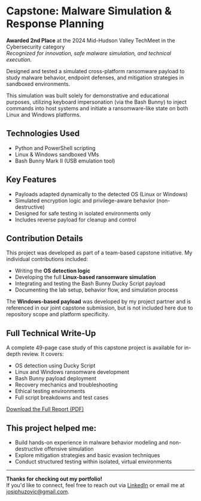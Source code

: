 # Capstone: Malware Simulation & Response Planning

**Awarded 2nd Place** at the 2024 Mid-Hudson Valley TechMeet in the Cybersecurity category  
*Recognized for innovation, safe malware simulation, and technical execution.*

Designed and tested a simulated cross-platform ransomware payload to study malware behavior, endpoint defenses, and mitigation strategies in sandboxed environments.

This simulation was built solely for demonstrative and educational purposes, utilizing keyboard impersonation (via the Bash Bunny) to inject commands into host systems and initiate a ransomware-like state on both Linux and Windows platforms.

## Technologies Used
- Python and PowerShell scripting
- Linux & Windows sandboxed VMs
- Bash Bunny Mark II (USB emulation tool)

## Key Features
- Payloads adapted dynamically to the detected OS (Linux or Windows)
- Simulated encryption logic and privilege-aware behavior (non-destructive)
- Designed for safe testing in isolated environments only
- Includes reverse payload for cleanup and control

## Contribution Details
This project was developed as part of a team-based capstone initiative. My individual contributions included:
- Writing the **OS detection logic**
- Developing the full **Linux-based ransomware simulation**
- Integrating and testing the Bash Bunny Ducky Script payload
- Documenting the lab setup, behavior flow, and simulation process

The **Windows-based payload** was developed by my project partner and is referenced in our joint capstone submission, but is not included here due to repository scope and platform specificity.

## Full Technical Write-Up

A complete 49-page case study of this capstone project is available for in-depth review. It covers:

- OS detection using Ducky Script
- Linux and Windows ransomware development
- Bash Bunny payload deployment
- Recovery mechanics and troubleshooting
- Ethical testing environments
- Full script breakdowns and test cases

[Download the Full Report (PDF)](./Cybersecurity_Capstone_Bash_Bunny_Project.pdf)

## This project helped me:

- Build hands-on experience in malware behavior modeling and non-destructive offensive simulation
- Explore mitigation strategies and basic evasion techniques
- Conduct structured testing within isolated, virtual environments

---

**Thanks for checking out my portfolio!**  
If you'd like to connect, feel free to reach out via [LinkedIn](https://www.linkedin.com/in/josip-huzovic/) or email me at josiphuzovic@gmail.com.
